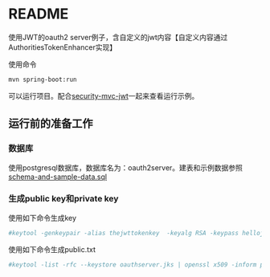 README
===========================
使用JWT的oauth2 server例子，含自定义的jwt内容【自定义内容通过AuthoritiesTokenEnhancer实现】

使用命令
```Bash
mvn spring-boot:run
```
可以运行项目。配合[security-mvc-jwt](../../../security-mvc-jwt)一起来查看运行示例。

## 运行前的准备工作

### 数据库
使用postgresql数据库，数据库名为：oauth2server。建表和示例数据参照[schema-and-sample-data.sql](schema-and-sample-data.sql)

### 生成public key和private key
使用如下命令生成key
```Bash
#keytool -genkeypair -alias thejwttokenkey  -keyalg RSA -keypass hellojwttoken -keystore oauthserver.jks -storepass hellojwttoken
```

使用如下命令生成public.txt                 
```Bash
#keytool -list -rfc --keystore oauthserver.jks | openssl x509 -inform pem -pubkey
```


